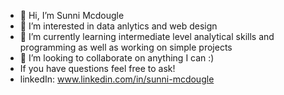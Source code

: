 - 👋 Hi, I’m Sunni Mcdougle
- 👀 I’m interested in data anlytics and web design
- 🌱 I’m currently learning intermediate level analytical skills and programming as well as working on simple projects
- 💞️ I’m looking to collaborate on anything I can :)
-  If you have questions feel free to ask!
- linkedIn: www.linkedin.com/in/sunni-mcdougle

<!---
SunniDaze7/SunniDaze7 is a ✨ special ✨ repository because its `README.md` (this file) appears on your GitHub profile.
You can click the Preview link to take a look at your changes.
--->
